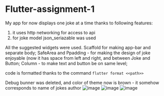 # Flutter-assignment-1

My app for now displays one joke at a time thanks to following features: 
1) it uses http networking for access to api
2) for joke model json_seriazable was used

All the suggested widgets were used. Scaffold for making app-bar and separate body; SafeArea and Ppadding - for making the design of joke enjoyable (now it has space from left and right, and between Joke and Button; Column - to make text and button be on same level; 

code is formatted thanks to the command ```flutter format <<path>>```
 
Debug bunner was deleted, and color of theme now is brown - it somehow corresponds to name of jokes author
![image](https://user-images.githubusercontent.com/88401434/172069334-46f7cb2e-89e7-4160-891c-17b87cc10521.png)
![image](https://user-images.githubusercontent.com/88401434/172069352-d04aa282-acaf-44ad-a12b-f8d253cacdfd.png)
![image](https://user-images.githubusercontent.com/88401434/172069320-5b046005-4868-4eb2-a7f0-7f98568db154.png)
